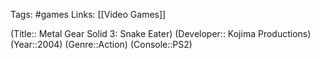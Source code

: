 Tags: #games
Links: [[Video Games]]

(Title:: Metal Gear Solid 3: Snake Eater)
(Developer:: Kojima Productions)
(Year::2004)
(Genre::Action)
(Console::PS2)








